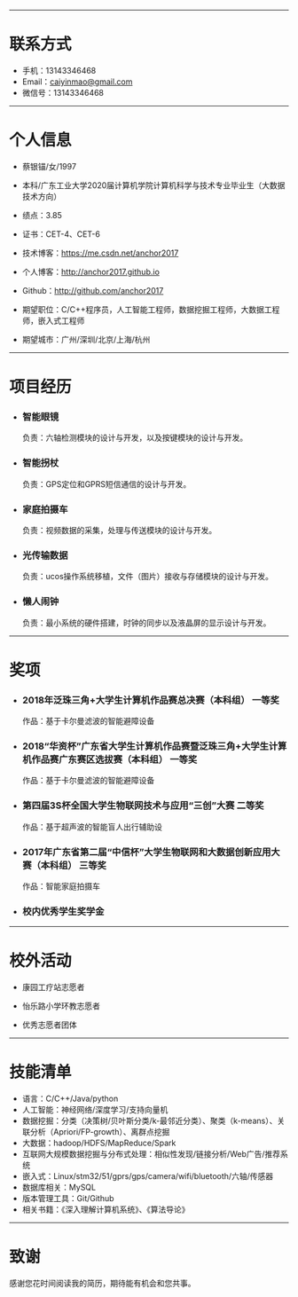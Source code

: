 

---


# 联系方式
- 手机：13143346468
- Email：caiyinmao@gmail.com
- 微信号：13143346468

---

# 个人信息

 - 蔡银锚/女/1997
 - 本科/广东工业大学2020届计算机学院计算机科学与技术专业毕业生（大数据技术方向）
 - 绩点：3.85
 - 证书：CET-4、CET-6
 - 技术博客：https://me.csdn.net/anchor2017
 - 个人博客：http://anchor2017.github.io
 - Github：http://github.com/anchor2017

 - 期望职位：C/C++程序员，人工智能工程师，数据挖掘工程师，大数据工程师，嵌入式工程师
 - 期望城市：广州/深圳/北京/上海/杭州

---

# 项目经历

- ### 智能眼镜
   负责：六轴检测模块的设计与开发，以及按键模块的设计与开发。
   
- ### 智能拐杖
   负责：GPS定位和GPRS短信通信的设计与开发。
   
- ### 家庭拍摄车
   负责：视频数据的采集，处理与传送模块的设计与开发。

- ### 光传输数据
   负责：ucos操作系统移植，文件（图片）接收与存储模块的设计与开发。

- ### 懒人闹钟
   负责：最小系统的硬件搭建，时钟的同步以及液晶屏的显示设计与开发。

---

# 奖项

- ### 2018年泛珠三角+大学生计算机作品赛总决赛（本科组） 一等奖
   作品：基于卡尔曼滤波的智能避障设备

- ### 2018“华资杯”广东省大学生计算机作品赛暨泛珠三角+大学生计算机作品赛广东赛区选拔赛（本科组） 一等奖
   作品：基于卡尔曼滤波的智能避障设备

- ### 第四届3S杯全国大学生物联网技术与应用“三创”大赛 二等奖
   作品：基于超声波的智能盲人出行辅助设

- ### 2017年广东省第二届“中信杯”大学生物联网和大数据创新应用大赛（本科组） 三等奖
   作品：智能家庭拍摄车

- ### 校内优秀学生奖学金

---

# 校外活动

- 康园工疗站志愿者

- 怡乐路小学环教志愿者

- 优秀志愿者团体

---

# 技能清单

- 语言：C/C++/Java/python
- 人工智能：神经网络/深度学习/支持向量机
- 数据挖掘：分类（决策树/贝叶斯分类/k-最邻近分类）、聚类（k-means）、关联分析（Apriori/FP-growth）、离群点挖掘
- 大数据：hadoop/HDFS/MapReduce/Spark
- 互联网大规模数据挖掘与分布式处理：相似性发现/链接分析/Web广告/推荐系统
- 嵌入式：Linux/stm32/51/gprs/gps/camera/wifi/bluetooth/六轴/传感器
- 数据库相关：MySQL
- 版本管理工具：Git/Github
- 相关书籍：《深入理解计算机系统》、《算法导论》

---

# 致谢
感谢您花时间阅读我的简历，期待能有机会和您共事。
